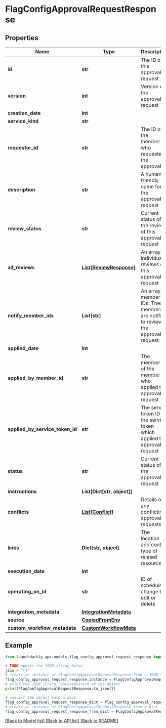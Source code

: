 # FlagConfigApprovalRequestResponse


## Properties

Name | Type | Description | Notes
------------ | ------------- | ------------- | -------------
**id** | **str** | The ID of this approval request | 
**version** | **int** | Version of the approval request | 
**creation_date** | **int** |  | 
**service_kind** | **str** |  | 
**requestor_id** | **str** | The ID of the member who requested the approval | [optional] 
**description** | **str** | A human-friendly name for the approval request | [optional] 
**review_status** | **str** | Current status of the review of this approval request | 
**all_reviews** | [**List[ReviewResponse]**](ReviewResponse.md) | An array of individual reviews of this approval request | 
**notify_member_ids** | **List[str]** | An array of member IDs. These members are notified to review the approval request. | 
**applied_date** | **int** |  | [optional] 
**applied_by_member_id** | **str** | The member ID of the member who applied the approval request | [optional] 
**applied_by_service_token_id** | **str** | The service token ID of the service token which applied the approval request | [optional] 
**status** | **str** | Current status of the approval request | 
**instructions** | **List[Dict[str, object]]** |  | 
**conflicts** | [**List[Conflict]**](Conflict.md) | Details on any conflicting approval requests | 
**links** | **Dict[str, object]** | The location and content type of related resources | 
**execution_date** | **int** |  | [optional] 
**operating_on_id** | **str** | ID of scheduled change to edit or delete | [optional] 
**integration_metadata** | [**IntegrationMetadata**](IntegrationMetadata.md) |  | [optional] 
**source** | [**CopiedFromEnv**](CopiedFromEnv.md) |  | [optional] 
**custom_workflow_metadata** | [**CustomWorkflowMeta**](CustomWorkflowMeta.md) |  | [optional] 

## Example

```python
from launchdarkly_api.models.flag_config_approval_request_response import FlagConfigApprovalRequestResponse

# TODO update the JSON string below
json = "{}"
# create an instance of FlagConfigApprovalRequestResponse from a JSON string
flag_config_approval_request_response_instance = FlagConfigApprovalRequestResponse.from_json(json)
# print the JSON string representation of the object
print(FlagConfigApprovalRequestResponse.to_json())

# convert the object into a dict
flag_config_approval_request_response_dict = flag_config_approval_request_response_instance.to_dict()
# create an instance of FlagConfigApprovalRequestResponse from a dict
flag_config_approval_request_response_from_dict = FlagConfigApprovalRequestResponse.from_dict(flag_config_approval_request_response_dict)
```
[[Back to Model list]](../README.md#documentation-for-models) [[Back to API list]](../README.md#documentation-for-api-endpoints) [[Back to README]](../README.md)


